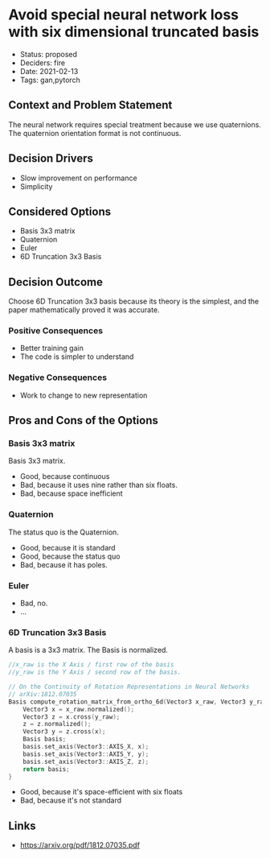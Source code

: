 # Avoid special neural network loss with six dimensional truncated basis

- Status: proposed
- Deciders: fire
- Date: 2021-02-13
- Tags: gan,pytorch

## Context and Problem Statement

The neural network requires special treatment because we use quaternions. The quaternion orientation format is not continuous.

## Decision Drivers <!-- optional -->

- Slow improvement on performance
- Simplicity

## Considered Options

- Basis 3x3 matrix
- Quaternion
- Euler
- 6D Truncation 3x3 Basis

## Decision Outcome

Choose 6D Truncation 3x3 basis because its theory is the simplest, and the paper mathematically proved it was accurate.

### Positive Consequences <!-- optional -->

- Better training gain
- The code is simpler to understand

### Negative Consequences <!-- optional -->

- Work to change to new representation

## Pros and Cons of the Options <!-- optional -->

### Basis 3x3 matrix

Basis 3x3 matrix.

- Good, because continuous
- Bad, because it uses nine rather than six floats.
- Bad, because space inefficient

### Quaternion

The status quo is the Quaternion.

- Good, because it is standard
- Good, because the status quo
- Bad, because it has poles.

### Euler

- Bad, no.
- … <!-- numbers of pros and cons can vary -->

### 6D Truncation 3x3 Basis

A basis is a 3x3 matrix. The Basis is normalized.

```c++
//x_raw is the X Axis / first row of the basis
//y_raw is the Y Axis / second row of the basis.

// On the Continuity of Rotation Representations in Neural Networks
// arXiv:1812.07035
Basis compute_rotation_matrix_from_ortho_6d(Vector3 x_raw, Vector3 y_raw) {
    Vector3 x = x_raw.normalized();
    Vector3 z = x.cross(y_raw);
    z = z.normalized();
    Vector3 y = z.cross(x);
    Basis basis;
    basis.set_axis(Vector3::AXIS_X, x);
    basis.set_axis(Vector3::AXIS_Y, y);
    basis.set_axis(Vector3::AXIS_Z, z);
    return basis;
}
```

- Good, because it's space-efficient with six floats
- Bad, because it's not standard

## Links <!-- optional -->

- https://arxiv.org/pdf/1812.07035.pdf
